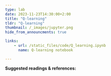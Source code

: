 ```yaml
---
type: lab
date: 2023-11-23T14:30:00+2:00
title: "Q-learning"
tldr: "Q-learning"
thumbnail: /_images/jupyter.png
hide_from_announcments: true

links: 
    - url: /static_files/code/Q_learning.ipynb
      name: Q-learning notebook

---
```

**Suggested readings & references:**

